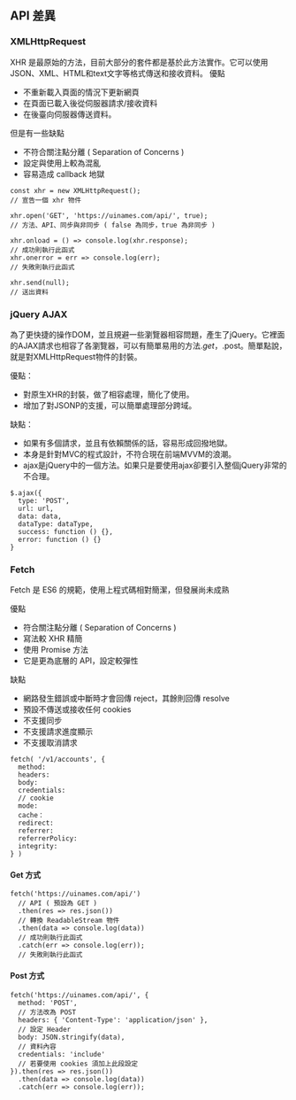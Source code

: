 ##  API 差異
### XMLHttpRequest
  XHR 是最原始的方法，目前大部分的套件都是基於此方法實作。它可以使用JSON、XML、HTML和text文字等格式傳送和接收資料。
優點
- 不重新載入頁面的情況下更新網頁
- 在頁面已載入後從伺服器請求/接收資料
- 在後臺向伺服器傳送資料。

  
但是有一些缺點
- 不符合關注點分離 ( Separation of Concerns )
- 設定與使用上較為混亂
- 容易造成 callback 地獄

``` 
const xhr = new XMLHttpRequest();
// 宣告一個 xhr 物件

xhr.open('GET', 'https://uinames.com/api/', true);
// 方法、API、同步與非同步 ( false 為同步，true 為非同步 )

xhr.onload = () => console.log(xhr.response);
// 成功則執行此函式
xhr.onerror = err => console.log(err);
// 失敗則執行此函式

xhr.send(null);
// 送出資料
```


### jQuery AJAX
為了更快捷的操作DOM，並且規避一些瀏覽器相容問題，產生了jQuery。它裡面的AJAX請求也相容了各瀏覽器，可以有簡單易用的方法$.get，$.post。簡單點說，就是對XMLHttpRequest物件的封裝。

優點：
- 對原生XHR的封裝，做了相容處理，簡化了使用。
- 增加了對JSONP的支援，可以簡單處理部分跨域。

缺點：
- 如果有多個請求，並且有依賴關係的話，容易形成回撥地獄。
- 本身是針對MVC的程式設計，不符合現在前端MVVM的浪潮。
- ajax是jQuery中的一個方法。如果只是要使用ajax卻要引入整個jQuery非常的不合理。

```
$.ajax({
  type: 'POST',
  url: url, 
  data: data,
  dataType: dataType,
  success: function () {},
  error: function () {}
}

```

### Fetch
Fetch 是 ES6 的規範，使用上程式碼相對簡潔，但發展尚未成熟

優點
- 符合關注點分離 ( Separation of Concerns )
- 寫法較 XHR 精簡
- 使用 Promise 方法
- 它是更為底層的 API，設定較彈性

缺點
- 網路發生錯誤或中斷時才會回傳 reject，其餘則回傳 resolve
- 預設不傳送或接收任何 cookies
- 不支援同步
- 不支援請求進度顯示
- 不支援取消請求


```
fetch( '/v1/accounts', {
  method:
  headers:
  body:
  credentials:  
  // cookie
  mode:
  cache：
  redirect:
  referrer:
  referrerPolicy:
  integrity:
} )

```
#### Get 方式
```
fetch('https://uinames.com/api/')
  // API ( 預設為 GET )
  .then(res => res.json())
  // 轉換 ReadableStream 物件
  .then(data => console.log(data))
  // 成功則執行此函式
  .catch(err => console.log(err));
  // 失敗則執行此函式
```
#### Post 方式
```
fetch('https://uinames.com/api/', {
  method: 'POST',
  // 方法改為 POST
  headers: { 'Content-Type': 'application/json' },
  // 設定 Header
  body: JSON.stringify(data),
  // 資料內容
  credentials: 'include'
  // 若要使用 cookies 須加上此段設定
}).then(res => res.json())
  .then(data => console.log(data))
  .catch(err => console.log(err));
```
